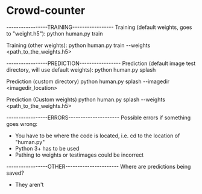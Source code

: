 # Crowd-counter

-----------------TRAINING-----------------
Training (default weights, goes to "weight.h5"):
python human.py train

Training (other weights):
python human.py train --weights <path_to_the_weights.h5>


-----------------PREDICTION-----------------
Prediction (default image test directory, will use default weights):
python human.py splash

Prediction (custom directory)
python human.py splash --imagedir <imagedir_location>

Prediction (Custom weights)
python human.py splash --weights <path_to_the_weights.h5>


-----------------ERRORS---------------------
Possible errors if something goes wrong:
- You have to be where the code is located, i.e. cd to the location of "human.py"
- Python 3+ has to be used
- Pathing to weights or testimages could be incorrect


-----------------OTHER----------------------
Where are predictions being saved?
- They aren't
